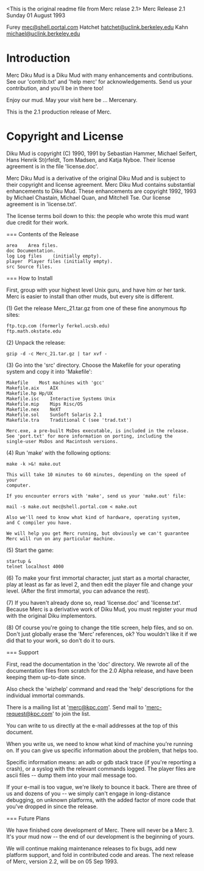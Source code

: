 <This is the original readme file from Merc relase 2.1>
Merc Release 2.1
Sunday 01 August 1993

Furey	mec@shell.portal.com
Hatchet	hatchet@uclink.berkeley.edu
Kahn	michael@uclink.berkeley.edu



# Introduction

Merc Diku Mud is a Diku Mud with many enhancements and contributions.  See our
'contrib.txt' and 'help merc' for acknowledgements.  Send us your contribution,
and you'll be in there too!

Enjoy our mud.  May your visit here be ... Mercenary.

This is the 2.1 production release of Merc.



# Copyright and License

Diku Mud is copyright (C) 1990, 1991 by Sebastian Hammer, Michael Seifert,
Hans Henrik St{rfeldt, Tom Madsen, and Katja Nyboe.  Their license agreement
is in the file 'license.doc'.

Merc Diku Mud is a derivative of the original Diku Mud and is subject to their
copyright and license agreement.  Merc Diku Mud contains substantial
enhancements to Diku Mud.  These enhancements are copyright 1992, 1993 by
Michael Chastain, Michael Quan, and Mitchell Tse.  Our license agreement is in
'license.txt'.

The license terms boil down to this: the people who wrote this mud want due
credit for their work.



=== Contents of the Release

	area	Area files.
	doc	Documentation.
	log	Log files    (initially empty).
	player	Player files (initially empty).
	src	Source files.



=== How to Install

First, group with your highest level Unix guru, and have him or her tank.
Merc is easier to install than other muds, but every site is different.

(1) Get the release Merc_21.tar.gz from one of these fine anonymous ftp
    sites:

	ftp.tcp.com (formerly ferkel.ucsb.edu)
	ftp.math.okstate.edu
    
(2) Unpack the release:

	gzip -d -c Merc_21.tar.gz | tar xvf -

(3) Go into the 'src' directory.  Choose the Makefile for your operating
    system and copy it into 'Makefile':

	Makefile	Most machines with 'gcc'
	Makefile.aix	AIX
	Makefile.hp	Hp/UX
	Makefile.isc	Interactive Systems Unix
	Makefile.mip	Mips Risc/OS
	Makefile.nex	NeXT
	Makefile.sol	SunSoft Solaris 2.1
	Makefile.tra	Traditional C (see 'trad.txt')

    Merc.exe, a pre-built MsDos executable, is included in the release.
    See 'port.txt' for more information on porting, including the
    single-user MsDos and Macintosh versions.

(4) Run 'make' with the following options:

	make -k >&! make.out

    This will take 10 minutes to 60 minutes, depending on the speed of your
    computer.

    If you encounter errors with 'make', send us your 'make.out' file:

	mail -s make.out mec@shell.portal.com < make.out

    Also we'll need to know what kind of hardware, operating system,
    and C compiler you have.

    We will help you get Merc running, but obviously we can't guarantee
    Merc will run on any particular machine.

(5) Start the game:

	startup &
	telnet localhost 4000
	
(6) To make your first immortal character, just start as a mortal
    character, play at least as far as level 2, and then edit the
    player file and change your level.  (After the first immortal,
    you can advance the rest).

(7) If you haven't already done so, read 'license.doc' and 'license.txt'.
    Because Merc is a derivative work of Diku Mud, you must register
    your mud with the original Diku implementors.
  
(8) Of course you're going to change the title screen, help files, and so on.
    Don't just globally erase the 'Merc' references, ok?  You wouldn't
    like it if we did that to your work, so don't do it to ours.



=== Support

First, read the documentation in the 'doc' directory.  We rewrote all of the
documentation files from scratch for the 2.0 Alpha release, and have been
keeping them up-to-date since.

Also check the 'wizhelp' command and read the 'help' descriptions for the
individual immortal commands.

There is a mailing list at 'merc@kpc.com'.  Send mail to 'merc-request@kpc.com'
to join the list.

You can write to us directly at the e-mail addresses at the top of this
document.

When you write us, we need to know what kind of machine you're running on.  If
you can give us specific information about the problem, that helps too.

Specific information means: an adb or gdb stack trace (if you're reporting a
crash), or a syslog with the relevant commands logged.  The player files are
ascii files -- dump them into your mail message too.

If your e-mail is too vague, we're likely to bounce it back.  There are three
of us and dozens of you -- we simply can't engage in long-distance debugging,
on unknown platforms, with the added factor of more code that you've dropped in
since the release.



=== Future Plans

We have finished core development of Merc.  There will never be a Merc 3.
It's your mud now -- the end of our development is the beginning of yours.

We will continue making maintenance releases to fix bugs, add new platform
support, and fold in contributed code and areas.  The next release of Merc,
version 2.2, will be on 05 Sep 1993.
